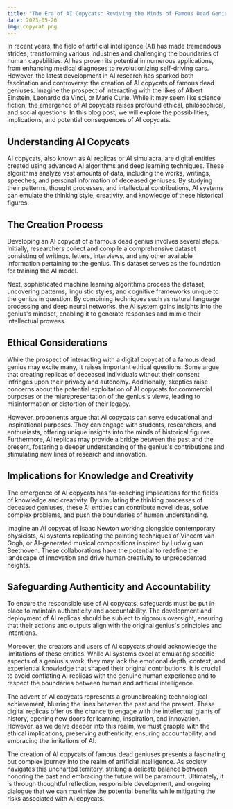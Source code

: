 ```yaml
---
title: "The Era of AI Copycats: Reviving the Minds of Famous Dead Geniuses"
date: 2023-05-26
img: copycat.png
---
```

In recent years, the field of artificial intelligence (AI) has made tremendous strides, transforming various industries and challenging the boundaries of human capabilities. AI has proven its potential in numerous applications, from enhancing medical diagnoses to revolutionizing self-driving cars. However, the latest development in AI research has sparked both fascination and controversy: the creation of AI copycats of famous dead geniuses. Imagine the prospect of interacting with the likes of Albert Einstein, Leonardo da Vinci, or Marie Curie. While it may seem like science fiction, the emergence of AI copycats raises profound ethical, philosophical, and social questions. In this blog post, we will explore the possibilities, implications, and potential consequences of AI copycats.

## Understanding AI Copycats

AI copycats, also known as AI replicas or AI simulacra, are digital entities created using advanced AI algorithms and deep learning techniques. These algorithms analyze vast amounts of data, including the works, writings, speeches, and personal information of deceased geniuses. By studying their patterns, thought processes, and intellectual contributions, AI systems can emulate the thinking style, creativity, and knowledge of these historical figures.

## The Creation Process

Developing an AI copycat of a famous dead genius involves several steps. Initially, researchers collect and compile a comprehensive dataset consisting of writings, letters, interviews, and any other available information pertaining to the genius. This dataset serves as the foundation for training the AI model.

Next, sophisticated machine learning algorithms process the dataset, uncovering patterns, linguistic styles, and cognitive frameworks unique to the genius in question. By combining techniques such as natural language processing and deep neural networks, the AI system gains insights into the genius's mindset, enabling it to generate responses and mimic their intellectual prowess.

## Ethical Considerations

While the prospect of interacting with a digital copycat of a famous dead genius may excite many, it raises important ethical questions. Some argue that creating replicas of deceased individuals without their consent infringes upon their privacy and autonomy. Additionally, skeptics raise concerns about the potential exploitation of AI copycats for commercial purposes or the misrepresentation of the genius's views, leading to misinformation or distortion of their legacy.

However, proponents argue that AI copycats can serve educational and inspirational purposes. They can engage with students, researchers, and enthusiasts, offering unique insights into the minds of historical figures. Furthermore, AI replicas may provide a bridge between the past and the present, fostering a deeper understanding of the genius's contributions and stimulating new lines of research and innovation.

## Implications for Knowledge and Creativity

The emergence of AI copycats has far-reaching implications for the fields of knowledge and creativity. By simulating the thinking processes of deceased geniuses, these AI entities can contribute novel ideas, solve complex problems, and push the boundaries of human understanding.

Imagine an AI copycat of Isaac Newton working alongside contemporary physicists, AI systems replicating the painting techniques of Vincent van Gogh, or AI-generated musical compositions inspired by Ludwig van Beethoven. These collaborations have the potential to redefine the landscape of innovation and drive human creativity to unprecedented heights.

## Safeguarding Authenticity and Accountability

To ensure the responsible use of AI copycats, safeguards must be put in place to maintain authenticity and accountability. The development and deployment of AI replicas should be subject to rigorous oversight, ensuring that their actions and outputs align with the original genius's principles and intentions.

Moreover, the creators and users of AI copycats should acknowledge the limitations of these entities. While AI systems excel at emulating specific aspects of a genius's work, they may lack the emotional depth, context, and experiential knowledge that shaped their original contributions. It is crucial to avoid conflating AI replicas with the genuine human experience and to respect the boundaries between human and artificial intelligence.

The advent of AI copycats represents a groundbreaking technological achievement, blurring the lines between the past and the present. These digital replicas offer us the chance to engage with the intellectual giants of history, opening new doors for learning, inspiration, and innovation. However, as we delve deeper into this realm, we must grapple with the ethical implications, preserving authenticity, ensuring accountability, and embracing the limitations of AI.

The creation of AI copycats of famous dead geniuses presents a fascinating but complex journey into the realm of artificial intelligence. As society navigates this uncharted territory, striking a delicate balance between honoring the past and embracing the future will be paramount. Ultimately, it is through thoughtful reflection, responsible development, and ongoing dialogue that we can maximize the potential benefits while mitigating the risks associated with AI copycats.